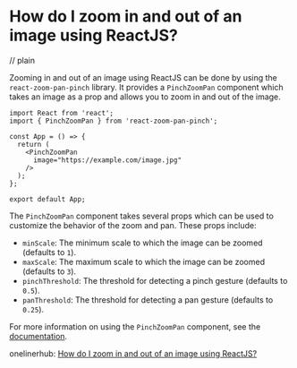 # How do I zoom in and out of an image using ReactJS?
// plain

Zooming in and out of an image using ReactJS can be done by using the `react-zoom-pan-pinch` library. It provides a `PinchZoomPan` component which takes an image as a prop and allows you to zoom in and out of the image.

```
import React from 'react';
import { PinchZoomPan } from 'react-zoom-pan-pinch';

const App = () => {
  return (
    <PinchZoomPan
      image="https://example.com/image.jpg"
    />
  );
};

export default App;
```

The `PinchZoomPan` component takes several props which can be used to customize the behavior of the zoom and pan. These props include:

* `minScale`: The minimum scale to which the image can be zoomed (defaults to `1`).
* `maxScale`: The maximum scale to which the image can be zoomed (defaults to `3`).
* `pinchThreshold`: The threshold for detecting a pinch gesture (defaults to `0.5`).
* `panThreshold`: The threshold for detecting a pan gesture (defaults to `0.25`).

For more information on using the `PinchZoomPan` component, see the [documentation](https://github.com/davidguandev/react-zoom-pan-pinch).

onelinerhub: [How do I zoom in and out of an image using ReactJS?](https://onelinerhub.com/reactjs/how-do-i-zoom-in-and-out-of-an-image-using-reactjs)